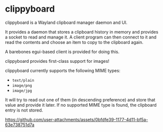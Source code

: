 # clippyboard

clippyboard is a Wayland clipboard manager daemon and UI.

It provides a daemon that stores a clipboard history in memory and provides a socket to read and manage it.
A client program can then connect to it and read the contents and choose an item to copy to the clipboard again.

A barebones egui-based client is provided for doing this.

clippyboard provides first-class support for images!

clippyboard currently supports the following MIME types:
- `text/plain`
- `image/png`
- `image/jpg`

It will try to read out one of them (in descending preference) and store that value and provide it later.
If no supported MIME type is found, the clipboard entry is not stored.

https://github.com/user-attachments/assets/0bfdfe39-1177-4d11-bf5a-63e738751d7a
